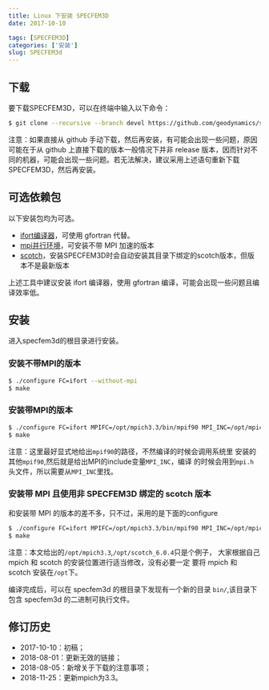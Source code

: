 ```yaml
---
title: Linux 下安装 SPECFEM3D
date: 2017-10-10

tags: [SPECFEM3D]
categories: ['安装']
slug: SPECFEM3d
---
```


## 下载

要下载SPECFEM3D，可以在终端中输入以下命令：

```bash
$ git clone --recursive --branch devel https://github.com/geodynamics/specfem3d.git
```

>
注意：如果直接从 github 手动下载，然后再安装，有可能会出现一些问题，原因可能在于从 github 上直接下载的版本一般情况下并非 release 版本，因而针对不同的机器，可能会出现一些问题。若无法解决，建议采用上述语句重新下载 SPECFEM3D，然后再安装。

## 可选依赖包
以下安装包均为可选。

- [ifort编译器](https://blog.seisman.info/intel-non-commercial-software/)，可使用 gfortran 代替。
- [mpi并行环境](http://blog.nickwhyy.top/mpich)，可安装不带 MPI 加速的版本
- [scotch](http://blog.nickwhyy.top/scotch)，安装SPECFEM3D时会自动安装其目录下绑定的scotch版本，但版本不是最新版本


上述工具中建议安装 ifort 编译器，使用 gfortran 编译，可能会出现一些问题且编译效率低。

## 安装
进入specfem3d的根目录进行安装。
### 安装不带MPI的版本

```bash
$ ./configure FC=ifort --without-mpi
$ make
```

### 安装带MPI的版本
```bash
$ ./configure FC=ifort MPIFC=/opt/mpich3.3/bin/mpif90 MPI_INC=/opt/mpich3.3/include --with-mpi
$ make
```


>
注意：这里最好显式地给出`mpif90`的路径，不然编译的时候会调用系统里
安装的其他`mpif90`,然后就是给出MPI的include变量`MPI_INC`，编译
的时候会用到`mpi.h`头文件，所以需要从`MPI_INC`里找。



### 安装带 MPI 且使用非 SPECFEM3D 绑定的 scotch 版本
和安装带 MPI 的版本的差不多，只不过，采用的是下面的configure
```bash
$ ./configure FC=ifort MPIFC=/opt/mpich3.3/bin/mpif90 MPI_INC=/opt/mpich3.3/include --with-mpi -with-scotch-dir=/opt/scotch_6.0.4
$ make
```

>
注意：本文给出的`/opt/mpich3.3`,`/opt/scotch_6.0.4`只是个例子，
大家根据自己 mpich 和 scotch 的安装位置进行适当修改，没有必要一定
要将 mpich 和 scotch 安装在`/opt`下。


编译完成后，可以在 specfem3d 的根目录下发现有一个新的目录 `bin/`,该目录下包含 specfem3d 的二进制可执行文件。

## 修订历史
- 2017-10-10：初稿；
- 2018-08-01：更新无效的链接；
- 2018-08-05：新增关于下载的注意事项；
- 2018-11-25：更新mpich为3.3。


